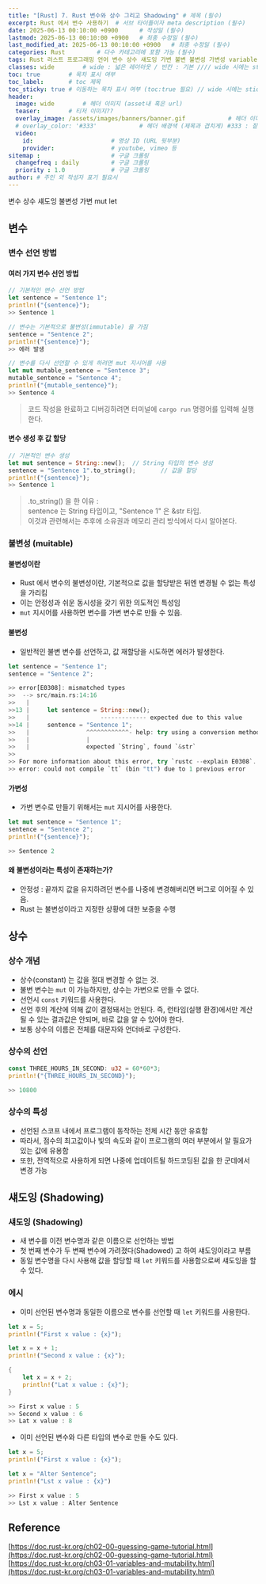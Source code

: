 ```yaml
---
title: "[Rust] 7. Rust 변수와 상수 그리고 Shadowing" # 제목 (필수)
excerpt: Rust 에서 변수 사용하기  # 서브 타이틀이자 meta description (필수)
date: 2025-06-13 00:10:00 +0900      # 작성일 (필수)
lastmod: 2025-06-13 00:10:00 +0900   # 최종 수정일 (필수)
last_modified_at: 2025-06-13 00:10:00 +0900   # 최종 수정일 (필수)
categories: Rust         # 다수 카테고리에 포함 가능 (필수)
tags: Rust 러스트 프로그래밍 언어 변수 상수 섀도잉 가변 불변 불변성 가변성 variable constant let const mut mutable immutable shadowing                    # 태그 복수개 가능 (필수)
classes: wide        # wide : 넓은 레이아웃 / 빈칸 : 기본 //// wide 시에는 sticky toc 불가
toc: true        # 목차 표시 여부
toc_label:       # toc 제목
toc_sticky: true # 이동하는 목차 표시 여부 (toc:true 필요) // wide 시에는 sticky toc 불가
header: 
  image: wide        # 헤더 이미지 (asset내 혹은 url)
  teaser:        # 티저 이미지??
  overlay_image: /assets/images/banners/banner.gif            # 헤더 이미지 (제목과 겹치게)
  # overlay_color: '#333'            # 헤더 배경색 (제목과 겹치게) #333 : 짙은 회색 (필수)
  video:
    id:                      # 영상 ID (URL 뒷부분)
    provider:                # youtube, vimeo 등
sitemap :                    # 구글 크롤링
  changefreq : daily         # 구글 크롤링
  priority : 1.0             # 구글 크롤링
author: # 주인 외 작성자 표기 필요시
---
```

<!--postNo: 20250613_001-->

<span class="ttag">변수</span> <span class="ttag">상수</span> <span class="ttag">섀도잉</span> <span class="ttag">불변성</span> <span class="ttag">가변</span> <span class="ttag">mut</span> <span class="ttag">let</span> 


## 변수  

### 변수 선언 방법  

#### 여러 가지 변수 선언 방법  

```rust
// 기본적인 변수 선언 방법
let sentence = "Sentence 1";
println!("{sentence}");
>> Sentence 1

// 변수는 기본적으로 불변성(immutable) 을 가짐  
sentence = "Sentence 2";
println!("{sentence}");
>> 에러 발생

// 변수를 다시 선언할 수 있게 하려면 mut 지시어를 사용
let mut mutable_sentence = "Sentence 3";
mutable_sentence = "Sentence 4";
println!("{mutable_sentence}");
>> Sentence 4
```

> 코드 작성을 완료하고 디버깅하려면 터미널에 `cargo run` 명령어를 입력해 실행한다.  

#### 변수 생성 후 값 할당

```rust
// 기본적인 변수 생성
let mut sentence = String::new();  // String 타입의 변수 생성
sentence = "Sentence 1".to_string();       // 값을 할당  
println!("{sentence}");
>> Sentence 1
```

> .to_string() 을 한 이유 :  
> sentence 는 String 타입이고, "Sentence 1" 은 &str 타입.  
> 이것과 관련해서는 추후에 소유권과 메모리 관리 방식에서 다시 알아본다.  

### 불변성 (muitable)

#### 불변성이란  

- Rust 에서 변수의 불변성이란, 기본적으로 값을 할당받은 뒤엔 변경될 수 없는 특성을 가리킴  
- 이는 안정성과 쉬운 동시성을 갖기 위한 의도적인 특성임  
- `mut` 지시어를 사용하면 변수를 가변 변수로 만들 수 있음.  

#### 불변성  

- 일반적인 불변 변수를 선언하고, 값 재할당을 시도하면 에러가 발생한다.  

```rust
let sentence = "Sentence 1";
sentence = "Sentence 2";

>> error[E0308]: mismatched types
>>  --> src/main.rs:14:16
>>   |
>>13 |     let sentence = String::new();
>>   |                    ------------- expected due to this value
>>14 |     sentence = "Sentence 1";
>>   |                ^^^^^^^^^^^^- help: try using a conversion method: >>`.to_string()`
>>   |                |
>>   |                expected `String`, found `&str`
>>
>> For more information about this error, try `rustc --explain E0308`.
>> error: could not compile `tt` (bin "tt") due to 1 previous error
```

#### 가변성  

- 가변 변수로 만들기 위해서는 `mut` 지시어를 사용한다.  

```rust
let mut sentence = "Sentence 1";
sentence = "Sentence 2";
println!("{sentence}");

>> Sentence 2
```

#### 왜 불변성이라는 특성이 존재하는가?  

- 안정성 : 끝까지 값을 유지하려던 변수를 나중에 변경해버리면 버그로 이어질 수 있음.  
- Rust 는 불변성이라고 지정한 상황에 대한 보증을 수행  

## 상수  

### 상수 개념  

- 상수(constant) 는 값을 절대 변경할 수 없는 것.  
- 불변 변수는 `mut` 이 가능하지만, 상수는 가변으로 만들 수 없다.  
- 선언시 `const` 키워드를 사용한다.  
- 선언 후의 계산에 의해 값이 결정돼서는 안된다. 즉, 런타임(실행 환경)에서만 계산될 수 있는 결과값은 안되며, 바로 값을 알 수 있어야 한다.  
- 보통 상수의 이름은 전체를 대문자와 언더바로 구성한다.  

### 상수의 선언  

```rust
const THREE_HOURS_IN_SECOND: u32 = 60*60*3;
println!("{THREE_HOURS_IN_SECOND}");

>> 10800
```

### 상수의 특성  

- 선언된 스코프 내에서 프로그램이 동작하는 전체 시간 동안 유효함  
- 따라서, 점수의 최고값이나 빛의 속도와 같이 프로그램의 여러 부분에서 알 필요가 있는 값에 유용함  
- 또한, 전역적으로 사용하게 되면 나중에 업데이트될 하드코딩된 값을 한 군데에서 변경 가능  


## 섀도잉 (Shadowing)  

### 섀도잉 (Shadowing)  

- 새 변수를 이전 변수명과 같은 이름으로 선언하는 방법  
- 첫 번째 변수가 두 변째 변수에 가려졌다(Shadowed) 고 하여 섀도잉이라고 부름  
- 동일 변수명을 다시 사용해 값을 할당할 때 `let` 키워드를 사용함으로써 섀도잉을 할 수 있다.  

### 에시  

- 이미 선언된 변수명과 동일한 이름으로 변수를 선언할 때 `let` 키워드를 사용한다.  

```rust
let x = 5;
println!("First x value : {x}");

let x = x + 1;
println!("Second x value : {x}");

{
	let x = x + 2;
	println!("Lat x value : {x}");
}

>> First x value : 5
>> Second x value : 6
>> Lat x value : 8
```

- 이미 선언된 변수와 다른 타입의 변수로 만들 수도 있다.  

```rust
let x = 5;
println!("First x value : {x}");

let x = "Alter Sentence";
println!("Lst x value : {x}")

>> First x value : 5
>> Lst x value : Alter Sentence
```

## Reference  

[https://doc.rust-kr.org/ch02-00-guessing-game-tutorial.html](https://doc.rust-kr.org/ch02-00-guessing-game-tutorial.html)  
[https://doc.rust-kr.org/ch03-01-variables-and-mutability.html](https://doc.rust-kr.org/ch03-01-variables-and-mutability.html)